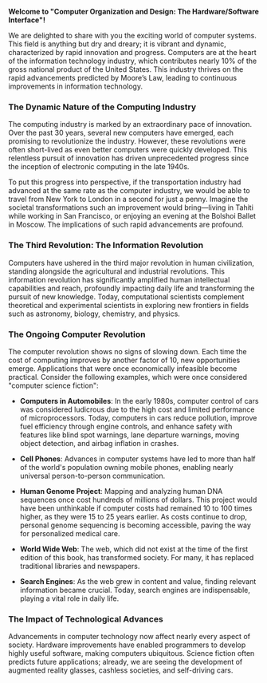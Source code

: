 **Welcome to "Computer Organization and Design: The Hardware/Software Interface"!**

We are delighted to share with you the exciting world of computer systems. This field is anything but dry and dreary; it is vibrant and dynamic, characterized by rapid innovation and progress. Computers are at the heart of the information technology industry, which contributes nearly 10% of the gross national product of the United States. This industry thrives on the rapid advancements predicted by Moore’s Law, leading to continuous improvements in information technology. 

### The Dynamic Nature of the Computing Industry

The computing industry is marked by an extraordinary pace of innovation. Over the past 30 years, several new computers have emerged, each promising to revolutionize the industry. However, these revolutions were often short-lived as even better computers were quickly developed. This relentless pursuit of innovation has driven unprecedented progress since the inception of electronic computing in the late 1940s. 

To put this progress into perspective, if the transportation industry had advanced at the same rate as the computer industry, we would be able to travel from New York to London in a second for just a penny. Imagine the societal transformations such an improvement would bring—living in Tahiti while working in San Francisco, or enjoying an evening at the Bolshoi Ballet in Moscow. The implications of such rapid advancements are profound.

### The Third Revolution: The Information Revolution

Computers have ushered in the third major revolution in human civilization, standing alongside the agricultural and industrial revolutions. This information revolution has significantly amplified human intellectual capabilities and reach, profoundly impacting daily life and transforming the pursuit of new knowledge. Today, computational scientists complement theoretical and experimental scientists in exploring new frontiers in fields such as astronomy, biology, chemistry, and physics.

### The Ongoing Computer Revolution

The computer revolution shows no signs of slowing down. Each time the cost of computing improves by another factor of 10, new opportunities emerge. Applications that were once economically infeasible become practical. Consider the following examples, which were once considered "computer science fiction":

- **Computers in Automobiles**: In the early 1980s, computer control of cars was considered ludicrous due to the high cost and limited performance of microprocessors. Today, computers in cars reduce pollution, improve fuel efficiency through engine controls, and enhance safety with features like blind spot warnings, lane departure warnings, moving object detection, and airbag inflation in crashes.

- **Cell Phones**: Advances in computer systems have led to more than half of the world's population owning mobile phones, enabling nearly universal person-to-person communication.

- **Human Genome Project**: Mapping and analyzing human DNA sequences once cost hundreds of millions of dollars. This project would have been unthinkable if computer costs had remained 10 to 100 times higher, as they were 15 to 25 years earlier. As costs continue to drop, personal genome sequencing is becoming accessible, paving the way for personalized medical care.

- **World Wide Web**: The web, which did not exist at the time of the first edition of this book, has transformed society. For many, it has replaced traditional libraries and newspapers.

- **Search Engines**: As the web grew in content and value, finding relevant information became crucial. Today, search engines are indispensable, playing a vital role in daily life.

### The Impact of Technological Advances

Advancements in computer technology now affect nearly every aspect of society. Hardware improvements have enabled programmers to develop highly useful software, making computers ubiquitous. Science fiction often predicts future applications; already, we are seeing the development of augmented reality glasses, cashless societies, and self-driving cars.